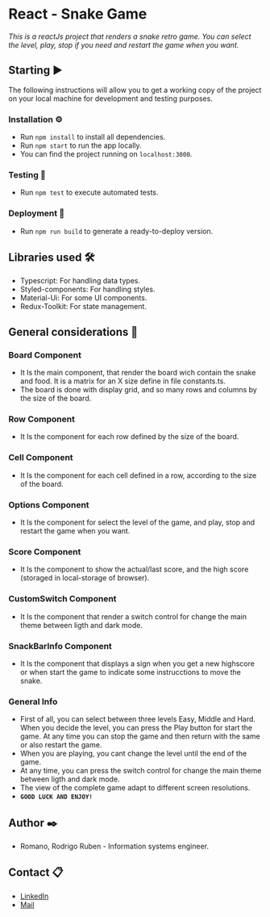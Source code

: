 # React - Snake Game

_This is a reactJs project that renders a snake retro game. You can select the level, play, stop if you need and restart the game when you want._

## Starting ▶️

The following instructions will allow you to get a working copy of the project on your local machine for development and testing purposes.

### Installation ⚙️

-   Run `npm install` to install all dependencies.
-   Run `npm start` to run the app locally.
-   You can find the project running on `localhost:3000`.

### Testing 🧪

-   Run `npm test` to execute automated tests.

### Deployment 🚀

-   Run `npm run build` to generate a ready-to-deploy version.

## Libraries used 🛠️

-   Typescript: For handling data types.
-   Styled-components: For handling styles.
-   Material-Ui: For some UI components.
-   Redux-Toolkit: For state management.

## General considerations 📖

### Board Component

-   It Is the main component, that render the board wich contain the snake and food. It is a matrix for an X size define in file constants.ts.
-   The board is done with display grid, and so many rows and columns by the size of the board.

### Row Component

-   It Is the component for each row defined by the size of the board.

### Cell Component

-   It Is the component for each cell defined in a row, according to the size of the board.

### Options Component

-   It Is the component for select the level of the game, and play, stop and restart the game when you want.

### Score Component

-   It Is the component to show the actual/last score, and the high score (storaged in local-storage of browser).

### CustomSwitch Component

-   It Is the component that render a switch control for change the main theme between ligth and dark mode.

### SnackBarInfo Component

-   It Is the component that displays a sign when you get a new highscore or when start the game to indicate some instrucctions to move the snake.

### General Info

-   First of all, you can select between three levels Easy, Middle and Hard. When you decide the level, you can press the Play button for start the game. At any time you can stop the game and then return with the same or also restart the game.
-   When you are playing, you cant change the level until the end of the game.
-   At any time, you can press the switch control for change the main theme between ligth and dark mode.
-   The view of the complete game adapt to different screen resolutions.
-   **`GOOD LUCK AND ENJOY!`**

## Author ✒️

-   Romano, Rodrigo Ruben - Information systems engineer.

## Contact 📋

-   [LinkedIn](https://www.linkedin.com/in/rodrigo-ruben-romano/)
-   [Mail](mailto:romano.rodrigo19@gmail.com)

